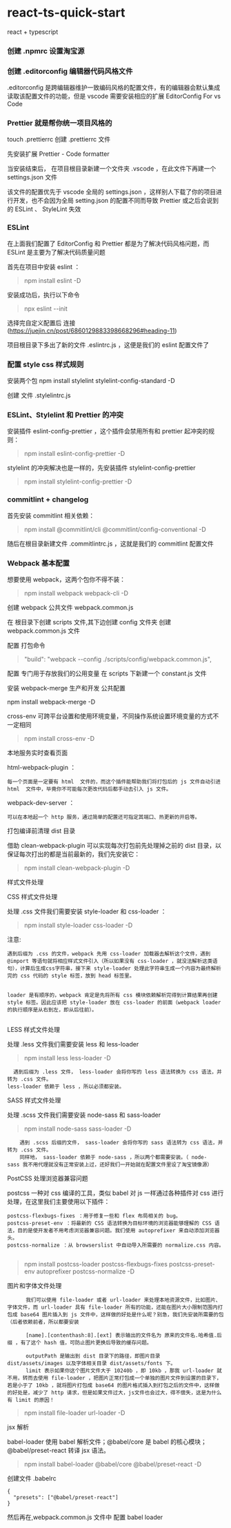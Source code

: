 # react-ts-quick-start

react + typescript

### 创建 .npmrc 设置淘宝源

### 创建 .editorconfig 编辑器代码风格文件

.editorconfig 是跨编辑器维护一致编码风格的配置文件，有的编辑器会默认集成读取该配置文件的功能，但是 vscode 需要安装相应的扩展 EditorConfig For vs Code

### Prettier 就是帮你统一项目风格的

touch .prettierrc 创建 .prettierrc 文件

先安装扩展 Prettier - Code formatter

当安装结束后， 在项目根目录新建一个文件夹 .vscode ，在此文件下再建一个 settings.json 文件

该文件的配置优先于 vscode 全局的 settings.json ，这样别人下载了你的项目进行开发，也不会因为全局 setting.json 的配置不同而导致 Prettier 或之后会说到的 ESLint 、 StyleLint 失效

### ESLint

在上面我们配置了 EditorConfig 和 Prettier 都是为了解决代码风格问题，而 ESLint 是主要为了解决代码质量问题

首先在项目中安装 eslint ：

> npm install eslint -D

安装成功后，执行以下命令

> npx eslint --init

选择完自定义配置后 连接(https://juejin.cn/post/6860129883398668296#heading-11)

项目根目录下多出了新的文件 .eslintrc.js ，这便是我们的 eslint 配置文件了

### 配置 style css 样式规则

安装两个包 npm install stylelint stylelint-config-standard -D

创建 文件 .stylelintrc.js

### ESLint、Stylelint 和 Prettier 的冲突

安装插件 eslint-config-prettier ，这个插件会禁用所有和 prettier 起冲突的规则：

> npm install eslint-config-prettier -D

stylelint 的冲突解决也是一样的，先安装插件 stylelint-config-prettier

> npm install stylelint-config-prettier -D

### commitlint + changelog

首先安装 commitlint 相关依赖：

> npm install @commitlint/cli @commitlint/config-conventional -D

随后在根目录新建文件 .commitlintrc.js ，这就是我们的 commitlint 配置文件

### Webpack 基本配置

想要使用 webpack，这两个包你不得不装：

> npm install webpack webpack-cli -D

创建 webpack 公共文件 webpack.common.js

在 根目录下创建 scripts 文件,其下边创建 config 文件夹 创建 webpack.common.js 文件

配置 打包命令

> "build": "webpack --config ./scripts/config/webpack.common.js",

配置 专门用于存放我们的公用变量 在 scripts 下新建一个 constant.js 文件

安装 webpack-merge 生产和开发 公共配置

npm install webpack-merge -D

cross-env 可跨平台设置和使用环境变量，不同操作系统设置环境变量的方式不一定相同

> npm install cross-env -D

本地服务实时查看页面

html-webpack-plugin ：

    每一个页面是一定要有 html  文件的，而这个插件能帮助我们将打包后的 js 文件自动引进 html  文件中，毕竟你不可能每次更改代码后都手动去引入 js 文件。

webpack-dev-server ：

    可以在本地起一个 http 服务，通过简单的配置还可指定其端口、热更新的开启等。

打包编译前清理 dist 目录

借助 clean-webpack-plugin 可以实现每次打包前先处理掉之前的 dist 目录，以保证每次打出的都是当前最新的，我们先安装它：

> npm install clean-webpack-plugin -D

样式文件处理

CSS 样式文件处理

处理 .css 文件我们需要安装 style-loader 和 css-loader ：

> npm install style-loader css-loader -D

注意:

```
遇到后缀为 .css 的文件，webpack 先用 css-loader 加载器去解析这个文件，遇到 @import 等语句就将相应样式文件引入（所以如果没有 css-loader ，就没法解析这类语句），计算后生成css字符串，接下来 style-loader 处理此字符串生成一个内容为最终解析完的 css 代码的 style 标签，放到 head 标签里。


loader 是有顺序的，webpack 肯定是先将所有 css 模块依赖解析完得到计算结果再创建 style 标签。因此应该把 style-loader 放在 css-loader 的前面（webpack loader 的执行顺序是从右到左，即从后往前）。


```

LESS 样式文件处理

处理 .less 文件我们需要安装 less 和 less-loader

> npm install less less-loader -D

```
  遇到后缀为 .less 文件， less-loader 会将你写的 less 语法转换为 css 语法，并转为 .css 文件。
less-loader 依赖于 less ，所以必须都安装。

```

SASS 样式文件处理

处理 .scss 文件我们需要安装 node-sass 和 sass-loader

> npm install node-sass sass-loader -D

```
    遇到 .scss 后缀的文件， sass-loader 会将你写的 sass 语法转为 css 语法，并转为 .css 文件。
    同样地， sass-loader 依赖于 node-sass ，所以两个都需要安装。（ node-sass 我不用代理就没有正常安装上过，还好我们一开始就在配置文件里设了淘宝镜像源）

```

PostCSS 处理浏览器兼容问题

postcss 一种对 css 编译的工具，类似 babel 对 js 一样通过各种插件对 css 进行处理，在这里我们主要使用以下插件：

```
postcss-flexbugs-fixes ：用于修复一些和 flex 布局相关的 bug。
postcss-preset-env ：将最新的 CSS 语法转换为目标环境的浏览器能够理解的 CSS 语法，目的是使开发者不用考虑浏览器兼容问题。我们使用 autoprefixer 来自动添加浏览器头。
postcss-normalize ：从 browserslist 中自动导入所需要的 normalize.css 内容。


```

> npm install postcss-loader postcss-flexbugs-fixes postcss-preset-env autoprefixer postcss-normalize -D

图片和字体文件处理

```
      我们可以使用 file-loader 或者 url-loader 来处理本地资源文件，比如图片、字体文件，而 url-loader 具有 file-loader 所有的功能，还能在图片大小限制范围内打包成 base64 图片插入到 js 文件中，这样做的好处是什么呢？别急，我们先安装所需要的包（后者依赖前者，所以都要安装

      [name].[contenthash:8].[ext] 表示输出的文件名为 原来的文件名.哈希值.后缀 ，有了这个 hash 值，可防止图片更换后导致的缓存问题。

      outputPath 是输出到 dist 目录下的路径，即图片目录 dist/assets/images 以及字体相关目录 dist/assets/fonts 下。
      limit 表示如果你这个图片文件大于 10240b ，即 10kb ，那我 url-loader 就不用，转而去使用 file-loader ，把图片正常打包成一个单独的图片文件到设置的目录下，若是小于了 10kb ，就将图片打包成 base64 的图片格式插入到打包之后的文件中，这样做的好处是，减少了 http 请求，但是如果文件过大，js文件也会过大，得不偿失，这是为什么有 limit 的原因！

```

> npm install file-loader url-loader -D

jsx 解析

babel-loader 使用 babel 解析文件；@babel/core 是 babel 的核心模块；@babel/preset-react 转译 jsx 语法。

> npm install babel-loader @babel/core @babel/preset-react -D

创建文件 .babelrc

```
{
  "presets": ["@babel/preset-react"]
}

```

然后再在,webpack.common.js 文件中 配置 babel loader
